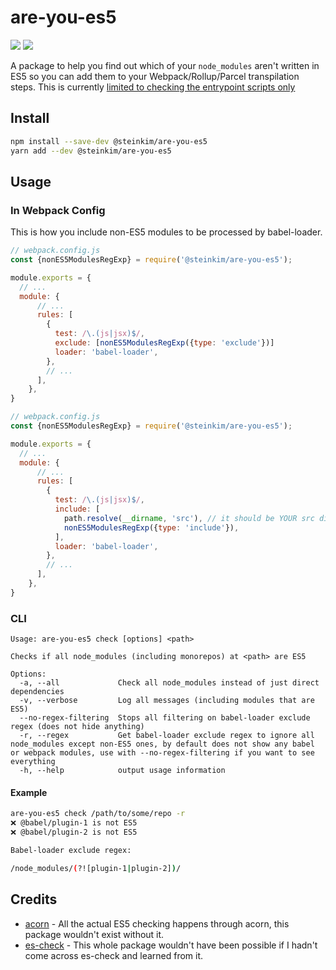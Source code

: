 # are-you-es5
[![](https://img.shields.io/npm/v/@steinkim/are-you-es5)](https://www.npmjs.com/package/@steinkim/are-you-es5)
![](https://img.shields.io/node/v/@steinkim/are-you-es5.svg?style=popout)


A package to help you find out which of your `node_modules` aren't written in ES5 so you can add them to your Webpack/Rollup/Parcel transpilation steps. This is currently [limited to checking the entrypoint scripts only](https://github.com/obahareth/are-you-es5/issues/2)

## Install

```bash
npm install --save-dev @steinkim/are-you-es5
yarn add --dev @steinkim/are-you-es5
```

## Usage

### In Webpack Config

This is how you include non-ES5 modules to be processed by babel-loader.

```javascript
// webpack.config.js
const {nonES5ModulesRegExp} = require('@steinkim/are-you-es5');

module.exports = {
  // ...
  module: {
      // ...
      rules: [
        {
          test: /\.(js|jsx)$/,
          exclude: [nonES5ModulesRegExp({type: 'exclude'})]
          loader: 'babel-loader',
        },
        // ...
      ],
    },
}
```


```javascript
// webpack.config.js
const {nonES5ModulesRegExp} = require('@steinkim/are-you-es5');

module.exports = {
  // ...
  module: {
      // ...
      rules: [
        {
          test: /\.(js|jsx)$/,
          include: [
            path.resolve(__dirname, 'src'), // it should be YOUR src directory
            nonES5ModulesRegExp({type: 'include'}),
          ],
          loader: 'babel-loader',
        },
        // ...
      ],
    },
}
```

### CLI

```
Usage: are-you-es5 check [options] <path>

Checks if all node_modules (including monorepos) at <path> are ES5

Options:
  -a, --all             Check all node_modules instead of just direct dependencies
  -v, --verbose         Log all messages (including modules that are ES5)
  --no-regex-filtering  Stops all filtering on babel-loader exclude regex (does not hide anything)
  -r, --regex           Get babel-loader exclude regex to ignore all node_modules except non-ES5 ones, by default does not show any babel or webpack modules, use with --no-regex-filtering if you want to see everything
  -h, --help            output usage information
```

#### Example

```bash
are-you-es5 check /path/to/some/repo -r
❌ @babel/plugin-1 is not ES5
❌ @babel/plugin-2 is not ES5

Babel-loader exclude regex:

/node_modules/(?![plugin-1|plugin-2])/
```

## Credits

- [acorn](https://github.com/acornjs/acorn) - All the actual ES5 checking happens through acorn, this package wouldn't exist without it.
- [es-check](https://github.com/dollarshaveclub/es-check) - This whole package wouldn't have been possible if I hadn't come across es-check and learned from it.

